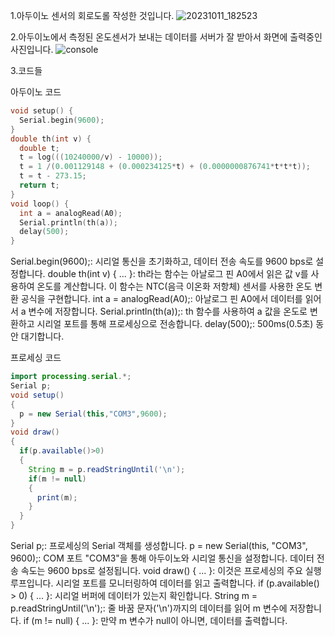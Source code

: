 1.아두이노 센서의 회로도롤 작성한 것입니다.
![20231011_182523](https://github.com/irop3126/creativeeng.../assets/127822814/4c4afd9e-bc69-4a8b-8c53-b05e637ec022)

2.아두이노에서 측정된 온도센서가 보내는 데이터를 서버가 잘 받아서 화면에 출력중인 사진입니다.
![console](https://github.com/irop3126/creativeeng.../assets/127822814/20c90f63-e7e4-44c9-b097-9079dcbd6b9d)

3.코드들

아두이노 코드

```c++
void setup() {
  Serial.begin(9600);
}
double th(int v) {
  double t;
  t = log(((10240000/v) - 10000));
  t = 1 /(0.001129148 + (0.000234125*t) + (0.0000000876741*t*t*t));
  t = t - 273.15;
  return t;
}
void loop() {
  int a = analogRead(A0);
  Serial.println(th(a));
  delay(500);
}
```
Serial.begin(9600);: 시리얼 통신을 초기화하고, 데이터 전송 속도를 9600 bps로 설정합니다.
double th(int v) { ... }: th라는 함수는 아날로그 핀 A0에서 읽은 값 v를 사용하여 온도를 계산합니다. 이 함수는 NTC(음극 이온화 저항체) 센서를 사용한 온도 변환 공식을 구현합니다.
int a = analogRead(A0);: 아날로그 핀 A0에서 데이터를 읽어서 a 변수에 저장합니다.
Serial.println(th(a));: th 함수를 사용하여 a 값을 온도로 변환하고 시리얼 포트를 통해 프로세싱으로 전송합니다.
delay(500);: 500ms(0.5초) 동안 대기합니다.

프로세싱 코드

```java
import processing.serial.*;
Serial p;
void setup()
{
  p = new Serial(this,"COM3",9600);
}
void draw()
{
  if(p.available()>0)
  {
    String m = p.readStringUntil('\n');
    if(m != null)
    {
      print(m);
    }
  }
}
```
Serial p;: 프로세싱의 Serial 객체를 생성합니다.
p = new Serial(this, "COM3", 9600);: COM 포트 "COM3"을 통해 아두이노와 시리얼 통신을 설정합니다. 데이터 전송 속도는 9600 bps로 설정됩니다.
void draw() { ... }: 이것은 프로세싱의 주요 실행 루프입니다. 시리얼 포트를 모니터링하여 데이터를 읽고 출력합니다.
if (p.available() > 0) { ... }: 시리얼 버퍼에 데이터가 있는지 확인합니다.
String m = p.readStringUntil('\n');: 줄 바꿈 문자('\n')까지의 데이터를 읽어 m 변수에 저장합니다.
if (m != null) { ... }: 만약 m 변수가 null이 아니면, 데이터를 출력합니다.
